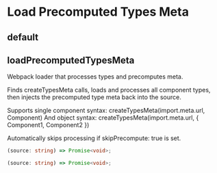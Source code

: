 # Load Precomputed Types Meta

[//]: types.ts '<-- Autogenerated By (do not edit the following markdown directly)'

## default

## loadPrecomputedTypesMeta

Webpack loader that processes types and precomputes meta.

Finds createTypesMeta calls, loads and processes all component types,
then injects the precomputed type meta back into the source.

Supports single component syntax: createTypesMeta(import.meta.url, Component)
And object syntax: createTypesMeta(import.meta.url, { Component1, Component2 })

Automatically skips processing if skipPrecompute: true is set.

```typescript
(source: string) => Promise<void>;
```

```typescript
(source: string) => Promise<void>;
```
